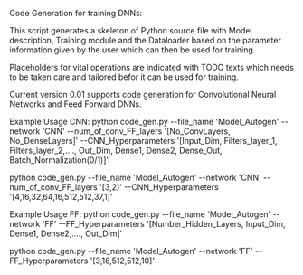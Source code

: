 Code Generation for training DNNs:

This script generates a skeleton of Python source file with Model description, Training module and the Dataloader based on the 
parameter information given by the user which can then be used for training.  

Placeholders for vital operations are indicated with TODO texts which needs to be taken care and tailored befor it can be used for training.  

Current version 0.01 supports code generation for Convolutional Neural Networks and Feed Forward DNNs.

Example Usage CNN:
python code_gen.py --file_name 'Model_Autogen' --network 'CNN' --num_of_conv_FF_layers '[No_ConvLayers, No_DenseLayers]' --CNN_Hyperparameters '[Input_Dim, Filters_layer_1, Filters_layer_2,...., Out_Dim, Dense1, Dense2, Dense_Out, Batch_Normalization(0/1)]'

python code_gen.py --file_name 'Model_Autogen' --network 'CNN' --num_of_conv_FF_layers '[3,2]' --CNN_Hyperparameters '[4,16,32,64,16,512,512,37,1]'

Example Usage FF:
python code_gen.py --file_name 'Model_Autogen' --network 'FF' --FF_Hyperparameters '[Number_Hidden_Layers, Input_Dim, Dense1, Dense2,...., Out_Dim]'

python code_gen.py --file_name 'Model_Autogen' --network 'FF' --FF_Hyperparameters '[3,16,512,512,10]'
